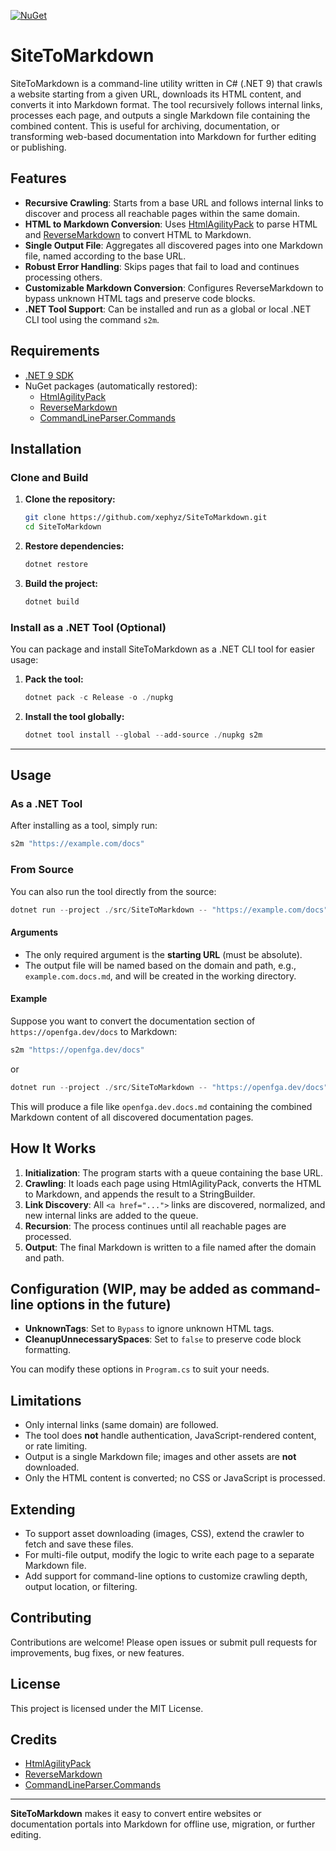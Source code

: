[![NuGet](https://img.shields.io/nuget/v/SiteToMarkdown?color=blue)](https://www.nuget.org/packages/SiteToMarkdown)

# SiteToMarkdown

SiteToMarkdown is a command-line utility written in C# (.NET 9) that crawls a website starting from a given URL, downloads its HTML content, and converts it into Markdown format. The tool recursively follows internal links, processes each page, and outputs a single Markdown file containing the combined content. This is useful for archiving, documentation, or transforming web-based documentation into Markdown for further editing or publishing.

## Features

- **Recursive Crawling**: Starts from a base URL and follows internal links to discover and process all reachable pages within the same domain.
- **HTML to Markdown Conversion**: Uses [HtmlAgilityPack](https://github.com/zzzprojects/html-agility-pack) to parse HTML and [ReverseMarkdown](https://github.com/mysticmind/reversemarkdown-net) to convert HTML to Markdown.
- **Single Output File**: Aggregates all discovered pages into one Markdown file, named according to the base URL.
- **Robust Error Handling**: Skips pages that fail to load and continues processing others.
- **Customizable Markdown Conversion**: Configures ReverseMarkdown to bypass unknown HTML tags and preserve code blocks.
- **.NET Tool Support**: Can be installed and run as a global or local .NET CLI tool using the command `s2m`.

## Requirements

- [.NET 9 SDK](https://dotnet.microsoft.com/download/dotnet/9.0)
- NuGet packages (automatically restored):
    - [HtmlAgilityPack](https://www.nuget.org/packages/HtmlAgilityPack)
    - [ReverseMarkdown](https://www.nuget.org/packages/ReverseMarkdown)
    - [CommandLineParser.Commands](https://www.nuget.org/packages/CommandLineParser.Commands)

## Installation

### Clone and Build

1. **Clone the repository:**
    ```sh
    git clone https://github.com/xephyz/SiteToMarkdown.git
    cd SiteToMarkdown
    ```

2. **Restore dependencies:**
    ```powershell
    dotnet restore
    ```

3. **Build the project:**
    ```powershell
    dotnet build
    ```

### Install as a .NET Tool (Optional)

You can package and install SiteToMarkdown as a .NET CLI tool for easier usage:

1. **Pack the tool:**
    ```powershell
    dotnet pack -c Release -o ./nupkg
    ```

2. **Install the tool globally:**
    ```powershell
    dotnet tool install --global --add-source ./nupkg s2m
    ```

---

## Usage

### As a .NET Tool

After installing as a tool, simply run:
```powershell
s2m "https://example.com/docs"
```

### From Source

You can also run the tool directly from the source:
```powershell
dotnet run --project ./src/SiteToMarkdown -- "https://example.com/docs"
```

#### Arguments

- The only required argument is the **starting URL** (must be absolute).
- The output file will be named based on the domain and path, e.g., `example.com.docs.md`, and will be created in the working directory.

#### Example

Suppose you want to convert the documentation section of `https://openfga.dev/docs` to Markdown:
```powershell
s2m "https://openfga.dev/docs"
```

or

```powershell
dotnet run --project ./src/SiteToMarkdown -- "https://openfga.dev/docs"
```

This will produce a file like `openfga.dev.docs.md` containing the combined Markdown content of all discovered documentation pages.

## How It Works

1. **Initialization**: The program starts with a queue containing the base URL.
2. **Crawling**: It loads each page using HtmlAgilityPack, converts the HTML to Markdown, and appends the result to a StringBuilder.
3. **Link Discovery**: All `<a href="...">` links are discovered, normalized, and new internal links are added to the queue.
4. **Recursion**: The process continues until all reachable pages are processed.
5. **Output**: The final Markdown is written to a file named after the domain and path.

## Configuration (WIP, may be added as command-line options in the future)

- **UnknownTags**: Set to `Bypass` to ignore unknown HTML tags.
- **CleanupUnnecessarySpaces**: Set to `false` to preserve code block formatting.

You can modify these options in `Program.cs` to suit your needs.

## Limitations

- Only internal links (same domain) are followed.
- The tool does **not** handle authentication, JavaScript-rendered content, or rate limiting.
- Output is a single Markdown file; images and other assets are **not** downloaded.
- Only the HTML content is converted; no CSS or JavaScript is processed.

## Extending

- To support asset downloading (images, CSS), extend the crawler to fetch and save these files.
- For multi-file output, modify the logic to write each page to a separate Markdown file.
- Add support for command-line options to customize crawling depth, output location, or filtering.

## Contributing

Contributions are welcome! Please open issues or submit pull requests for improvements, bug fixes, or new features.

## License

This project is licensed under the MIT License.

## Credits

- [HtmlAgilityPack](https://github.com/zzzprojects/html-agility-pack)
- [ReverseMarkdown](https://github.com/mysticmind/reversemarkdown-net)
- [CommandLineParser.Commands](https://github.com/commandlineparser/commandline)

---

**SiteToMarkdown** makes it easy to convert entire websites or documentation portals into Markdown for offline use, migration, or further editing.
